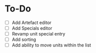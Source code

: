 # To-Do
- [ ] Add Artefact editor
- [ ] Add Specials editor
- [ ] Revamp unit special entry
- [ ] Add sorting 
- [ ] Add ability to move units within the list
